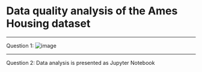# Data quality analysis of the Ames Housing dataset
____
Question 1:
![image](https://user-images.githubusercontent.com/53381140/147422966-c0d31d43-62ee-47ea-93c5-4b9be5c425ec.png)


____
Question 2:
Data analysis is presented as Jupyter Notebook
